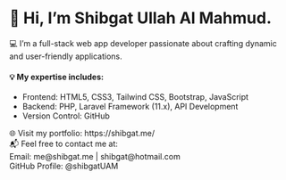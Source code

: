 <h1>👋 Hi, I’m Shibgat Ullah Al Mahmud.</h1>
<p>💻 I’m a full-stack web app developer passionate about crafting dynamic and user-friendly applications.</p>
<h4>💡 My expertise includes:</h4>
<ul>
  <li>Frontend: HTML5, CSS3, Tailwind CSS, Bootstrap, JavaScript</li>
  <li>Backend: PHP, Laravel Framework (11.x), API Development</li>
  <li> Version Control: GitHub</li>
</ul>

<p>
🌐 Visit my portfolio: https://shibgat.me/<br>
📬 Feel free to contact me at: <br>
Email: me@shibgat.me | shibgat@hotmail.com <br>
GitHub Profile: @shibgatUAM
</p>


<!---
shibgatUAM/shibgatUAM is a ✨ special ✨ repository because its `README.md` (this file) appears on your GitHub profile.
You can click the Preview link to take a look at your changes.
--->
